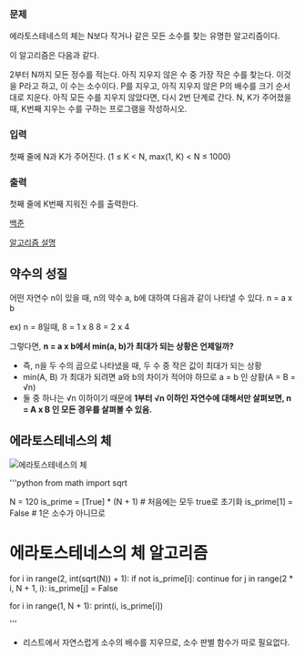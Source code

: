 ### 문제
에라토스테네스의 체는 N보다 작거나 같은 모든 소수를 찾는 유명한 알고리즘이다.

이 알고리즘은 다음과 같다.

2부터 N까지 모든 정수를 적는다.
아직 지우지 않은 수 중 가장 작은 수를 찾는다. 이것을 P라고 하고, 이 수는 소수이다.
P를 지우고, 아직 지우지 않은 P의 배수를 크기 순서대로 지운다.
아직 모든 수를 지우지 않았다면, 다시 2번 단계로 간다.
N, K가 주어졌을 때, K번째 지우는 수를 구하는 프로그램을 작성하시오.

### 입력
첫째 줄에 N과 K가 주어진다. (1 ≤ K < N, max(1, K) < N ≤ 1000)

### 출력
첫째 줄에 K번째 지워진 수를 출력한다.

[백준](https://www.acmicpc.net/problem/2960)

[알고리즘 설명](https://gliver.tistory.com/8)

## 약수의 성질
어떤 자연수 n이 있을 때, n의 약수 a, b에 대하여 다음과 같이 나타낼 수 있다.
n = a x b

ex) n = 8일때, 
8 = 1 x 8
8 = 2 x 4 

그렇다면, **n = a x b에서 min(a, b)가 최대가 되는 상황은 언제일까?**
- 즉, n을 두 수의 곱으로 나타냈을 때, 두 수 중 작은 값이 최대가 되는 상황
- min(A, B) 가 최대가 되려면 a와 b의 차이가 적어야 하므로 a = b 인 상황(A = B = √n)
- 둘 중 하나는 √n 이하이기 때문에 **1부터 √n 이하인 자연수에 대해서만 살펴보면,
n = A x B 인 모든 경우를 살펴볼 수 있음.**

## 에라토스테네스의 체

![에라토스테네스의 체](https://blog.kakaocdn.net/dn/bvr8Od/btrpYmL29cZ/Z9F3Lf8b6cZuTBwsb6RFY0/img.gif)

'''python
from math import sqrt

N = 120
is_prime = [True] * (N + 1)  # 처음에는 모두 true로 초기화
is_prime[1] = False  # 1은 소수가 아니므로

# 에라토스테네스의 체 알고리즘
for i in range(2, int(sqrt(N)) + 1):
    if not is_prime[i]: 
    	continue
    for j in range(2 * i, N + 1, i):
        is_prime[j] = False

for i in range(1, N + 1):
    print(i, is_prime[i])

'''
- 리스트에서 자연스럽게 소수의 배수를 지우므로, 소수 판별 함수가 따로 필요없다.
